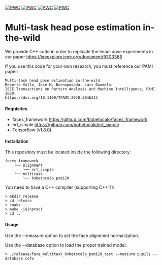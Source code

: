 [![PWC](https://img.shields.io/endpoint.svg?url=https://paperswithcode.com/badge/multi-task-head-pose-estimation-in-the-wild/head-pose-estimation-on-aflw2000)](https://paperswithcode.com/sota/head-pose-estimation-on-aflw2000?p=multi-task-head-pose-estimation-in-the-wild)
[![PWC](https://img.shields.io/endpoint.svg?url=https://paperswithcode.com/badge/multi-task-head-pose-estimation-in-the-wild/face-alignment-on-aflw2000-3d)](https://paperswithcode.com/sota/face-alignment-on-aflw2000-3d?p=multi-task-head-pose-estimation-in-the-wild)
[![PWC](https://img.shields.io/endpoint.svg?url=https://paperswithcode.com/badge/multi-task-head-pose-estimation-in-the-wild/head-pose-estimation-on-biwi)](https://paperswithcode.com/sota/head-pose-estimation-on-biwi?p=multi-task-head-pose-estimation-in-the-wild)
[![PWC](https://img.shields.io/endpoint.svg?url=https://paperswithcode.com/badge/multi-task-head-pose-estimation-in-the-wild/face-alignment-on-cofw)](https://paperswithcode.com/sota/face-alignment-on-cofw?p=multi-task-head-pose-estimation-in-the-wild)

# Multi-task head pose estimation in-the-wild

We provide C++ code in order to replicate the head-pose experiments in our paper https://ieeexplore.ieee.org/document/9303369

If you use this code for your own research, you must reference our PAMI paper:

```
Multi-task head pose estimation in-the-wild
Roberto Valle, José M. Buenaposada, Luis Baumela.
IEEE Transactions on Pattern Analysis and Machine Intelligence, PAMI 2020.
https://doi.org/10.1109/TPAMI.2020.3046323
```

#### Requisites
- faces_framework https://github.com/bobetocalo/faces_framework
- ert_simple https://github.com/bobetocalo/ert_simple
- Tensorflow (v1.8.0)

#### Installation
This repository must be located inside the following directory:
```
faces_framework
    └── alignment
        └── ert_simple
    └── multitask 
        └── bobetocalo_pami20
```
You need to have a C++ compiler (supporting C++11):
```
> mkdir release
> cd release
> cmake ..
> make -j$(nproc)
> cd ..
```
#### Usage
Use the --measure option to set the face alignment normalization.

Use the --database option to load the proper trained model.
```
> ./release/face_multitask_bobetocalo_pami20_test --measure pupils --database cofw
```
